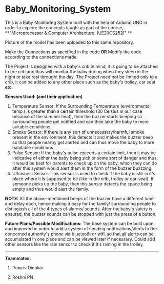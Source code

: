 # Baby_Monitoring_System
This is a Baby Monitoring System built with the help of Arduino UNO in order to explore the concepts taught as part of the course, **"Microprocessor &amp; Computer Architecture: (UE20CS252)" **

Picture of the model has been uploaded to this same repository.

Make the Connections as specified in the code 
**OR**
Modify the code according to the connections made.

The Project is designed with a baby's crib in mind, it is going to be attached to the crib and thus will monitor the baby during when they sleep in the night or take rest throught the day.
The Project need not be limited only to a crib, it can be added to any other place such as the baby's trolley, car seat etc.



**Sensors Used: (and their application)**
1) Temperature Sensor: If the Surrounding Temperature (environmental temp.) is greater than a certain threshold (30 Celsius in our case because of the summer heat), then the buzzer starts beeping so surrounding people get notified and can then take the baby to more suitable conditions.
2) Smoke Sensor: If there is any sort of unnecessary/harmful smoke present in the environment, this detects it and makes the buzzer beep so that people nearby get alerted and can thus move the baby to more habitable conditions.
3) Pulse Sensor: If the baby's pulse exceeds a certain limit, then it may be indicative of either the baby being sick or some sort of danger and thus, it would be best for parents to check up on the baby, which they can do after this system would alert them in the form of the buzzer buzzzing.
4) Ultrasonic Sensor: This sensor is used to check if the baby is still in it's place where it is supposed to be (like in the crib, trolley or car-seat). If someone picks up the baby, then this sensor detects the space being empty and thus would alert the family.


**NOTE:** 
All the above-mentioned beeps of the buzzer have a different tune and delay each, hence making it easy for the family/ surrounding people to distingiush all of the 4 types of alarms/ sounds.
After the baby's safety is ensured, the buzzer sounds can be stopped with just the press of a button.




**Future Plans/Possible Modifications:** 
The base system can be built upon and improved in order to add a system of sending notifications/alerts to the concerned authority's phone via bluetooth or wifi, so that all alerts can be accumulated in one place and can be viewed later if necessary.
Could add other sensors like the rain sensor to check if it's raining in the trolley.


<hr>

**Teammates:**

1) Punarv Dinakar

2) Roshni PN

